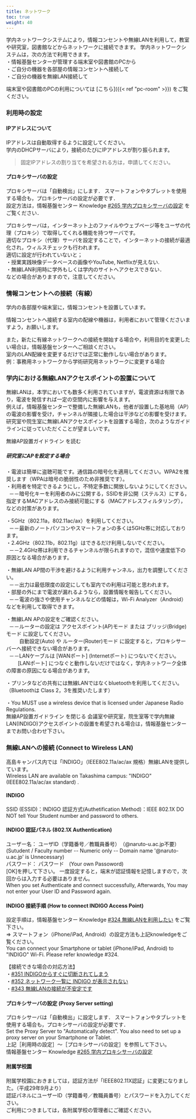 ```yaml
---
title: ネットワーク
toc: true
weight: 40
---
```

 学内ネットワークシステムにより，情報コンセントや無線LANを利用して，教室や研究室，図書館などからネットワークに接続できます。
 学内ネットワークシステムは，次の方法で利用できます。  
 ・情報基盤センターが管理する端末室や図書館のPCから  
 ・ご自分の機器を各部屋の情報コンセントへ接続して  
 ・ご自分の機器を無線LAN接続して
 
端末室や図書館のPCの利用については [こちら]({{< ref "pc-room" >}}) をご覧ください。

### 利用時の設定
#### IPアドレスについて
 IPアドレスは自動取得するように設定してください。  
 学内のDHCPサーバにより，接続のたびにIPアドレスが割り振られます。  
> 固定IPアドレスの割り当てを希望される方は，申請してください。
 
#### プロキシサーバの設定
 プロキシサーバは「自動検出」にします．
 スマートフォンやタブレットを使用する場合も，プロキシサーバの設定が必要です．  
 設定方法は，情報基盤センター Knowledge  [#265 学内プロキシサーバの設定](https://www.naruto-u.ac.jp/center/it/knowledge/open.knowledge/view/265?offset=0&keyword=プロキシ)  をご覧ください．
 
 プロキシサーバは，インターネット上のファイルやウェブページ等をユーザの代理（プロキシ）で取得してくれる機能を持つサーバです。  
 適切なプロキシ（代理）サーバを設定することで，インターネットの接続が最適化され，ウィルスチェックも行われます。  
 適切に設定が行われていないと；  
 ・授業実践映像データベースの画像やYouTube, Netflixが見えない.  
 ・無線LAN利用時に学外もしくは学内のサイトへアクセスできない．  
 などの場合がありますので，注意してください。
 
 
### 情報コンセントへの接続（有線）
 学内の各部屋や端末室に，情報コンセントを設置しています。
 
 情報コンセントへ接続する室内の配線や機器は，利用者において管理くださいますよう，お願いします。
 
 また，新たに有線ネットワークへの接続を開始する場合や，利用目的を変更したい場合は，情報基盤センターへご相談ください。  
 室内のLAN配線を変更するだけでは正常に動作しない場合があります。  
 例：事務用ネットワークから学術研究用ネットワークに変更する場合
 
 
### 学内における無線LANアクセスポイントの設置について
 無線LANは，本学においても数多く利用されていますが，電波資源は有限であり，電波を発信すれば一定の空間内に影響を与えます。  
 例えば，情報基盤センターで整備した無線LANも，他者が設置した基地局（AP）の電波の影響を受け，チャンネルが隣接した場合は干渉などの影響を受けます。  
 研究室や院生室に無線LANアクセスポイントを設置する場合，次のようなガイドラインに従っていただくことが望ましいです。
 
無線AP設置ガイドライン を読む
##### 研究室にAPを設定する場合
 ・電波は簡単に盗聴可能です。通信路の暗号化を適用してください。WPA2を推奨します（WPAは暗号の脆弱性のため非推奨です）。  
 ・利用者を特定できるようにし，不特定多数に開放しないようにしてください。  
   －－暗号化キーを利用者のみに公開する，SSIDを非公開（ステルス）にする，指定するMACアドレスのみ接続可能にする（MACアドレスフィルタリング），などの対策があります。  
  
 ・5GHz（802.11a，802.11ac/ax）を利用してください。  
   －－最新のノートパソコンやスマートフォンの多くは5GHz帯に対応しております。  
 ・2.4GHz（802.11b，802.11g）はできるだけ利用しないでください。  
   －－2.4GHz帯は利用できるチャンネルが限られますので，混信や速度低下の原因となる場合があります。  
  
 ・無線LAN AP間の干渉を避けるように利用チャンネル，出力を調整してください。  
   －－出力は最低限度の設定にしても室内での利用は可能と思われます。  
 ・部屋の外にまで電波が漏れるようなら，設置情報を報告してください。  
   －－電波の強さや使用チャンネルなどの情報は，Wi-Fi Analyzer（Android）などを利用して取得できます。  
  
 ・無線LAN APの設定をご確認ください。  
   －－ルーターの設定は アクセスポイント(AP)モード または ブリッジ(Bridge)モード に設定してください。  
   　　自動設定(Auto) や ルーター(Router)モード に設定すると，プロキシサーバーへ接続できない場合があります。  
   －－LANケーブルは [WANポート] (Internetポート) につないでください。  
  　　[LANポート] につなぐと動作しないだけではなく，学内ネットワーク全体の障害の原因になる場合があります。  
  
 ・プリンタなどの共有には無線LANではなくbluetoothを利用してください。（Bluetoothは Class 2，3を推奨いたします）  
  
 ・You MUST use a wireless device that is licensed under Japanese Radio Regulations.  
無線AP設置ガイドライン を閉じる
 会議室や研究室，院生室等で学内無線LAN(INDIGO)アクセスポイントの設置を希望される場合は，情報基盤センターまでお問い合わせ下さい。
 
 
### 無線LANへの接続 (Connect to Wireless LAN)
 高島キャンパス内では「INDIGO」（IEEE802.11a/ac/ax 規格）無線LANを提供しています。  
 Wireless LAN are available on Takashima campus: "INDIGO" (IEEE802.11a/ac/ax standard) .  
#### INDIGO
SSID (ESSID)：INDIGO
認証方式(Authetification Method)：IEEE 802.1X
DO NOT tell Your Student number and password to others.  
#### INDIGO 認証パネル (802.1X Authentication)
 ユーザー名： ユーザID（学籍番号／教職員番号）　（@naruto-u.ac.jp不要）  
 (Sutudent / Faculty number -- Numeric only -- Domain name '@naruto-u.ac.jp' is Unnecessary)  
 パスワード： パスワード　(Your own Passoword)  
 [OK]を押して下さい。
 一度設定すると，端末が認証情報を記憶しますので，次回からは入力する必要はありません。  
 When you set Authenticate and connect successfully, Afterwards, You may not enter your User ID and Password again.
 
#### INDIGO 接続手順 (How to connect INDIGO Access Point)
設定手順は，情報基盤センター Knowledge  [#324 無線LANを利用したい](https://www.naruto-u.ac.jp/center/it/knowledge/open.knowledge/view/324) をご覧下さい。  
 ⇒ スマートフォン（iPhone/iPad, Android）の設定方法も上記knowledgeをご覧ください。  
 You can connect your Smartphone or tablet (iPhone/iPad, Android) to "INDIGO" Wi-Fi. Please refer knowledge #324.
 
【接続できな場合の対応方法】  
 ・[#351 INDIGOからすぐに切断されてしまう](./knowledge/open.knowledge/view/351)  
 ・[#352 ネットワーク一覧に INDIGO が表示されない](./knowledge/open.knowledge/view/352)  
 ・[#343 無線LANの接続が不安定です](./knowledge/open.knowledge/view/343)
#### プロキシサーバの設定 (Proxy Server setting)
 プロキシサーバは「自動検出」に設定します．
 スマートフォンやタブレットを使用する場合も，プロキシサーバの設定が必要です．  
 Set the Proxy Server to "Automatically detect". You also need to set up a proxy server on your Smartphone or Tablet.  
 上記［利用時の設定］～［プロキシサーバの設定］を参照して下さい。  
 情報基盤センター Knowledge  [#265 学内プロキシサーバの設定](https://www.naruto-u.ac.jp/center/it/knowledge/open.knowledge/view/265)  
#### 附属学校園
 附属学校園におきましては，認証方法が「IEEE802.11X認証」に変更になりました。（平成29年9月より）  
 認証パネルにユーザーID（学籍番号／教職員番号）とパスワードを入力してください。  
 ご利用につきましては，各附属学校の管理者にご確認ください。
 
 
